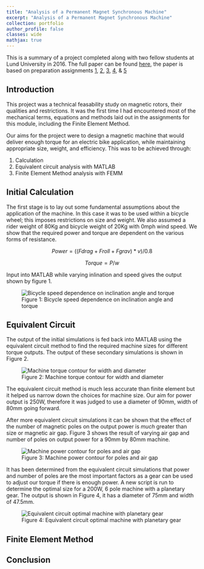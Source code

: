 ```yaml
---
title: "Analysis of a Permanent Magnet Synchronous Machine"
excerpt: "Analysis of a Permanent Magnet Synchronous Machine"
collection: portfolio
author_profile: false
classes: wide
mathjax: true
---
```

This is a summary of a project completed along with two fellow students at Lund University in 2016. The full paper can be found [here](/assets/papers/analysis-permanent-magnet.pdf), the paper is based on preparation assignments [1](/assets/papers/EIEN20-1.pdf), [2](/assets/papers/EIEN20-2.pdf), [3](/assets/papers/EIEN20-3.pdf), [4](/assets/papers/EIEN20-4.pdf), & [5](/assets/papers/EIEN20-5.pdf)  

## Introduction
This project was a technical feasability study on magnetic rotors, their qualities and restrictions. It was the first time I had encountered most of the mechanical terms, equations and methods laid out in the assignments for this module, including the Finite Element Method.  

Our aims for the project were to design a magnetic machine that would deliver enough torque for an electric bike application, while maintaining appropriate size, weight, and efficiency. This was to be achieved through:  

1. Calculation
2. Equivalent circuit analysis with MATLAB
3. Finite Element Method analysis with FEMM

## Initial Calculation
The first stage is to lay out some fundamental assumptions about the application of the machine. In this case it was to be used within a bicycle wheel; this imposes restrictions on size and weight. We also assumed a rider weight of 80Kg and bicycle weight of 20Kg with 0mph wind speed. We show that the required power and torque are dependent on the various forms of resistance.

$$Power=((Fdrag + Froll + Fgrav) * v)/0.8$$  

$$Torque = P/w$$

Input into MATLAB while varying inlination and speed gives the output shown by figure 1. 

<figure>
  <img src="{{ site.url }}{{ site.baseurl }}/assets/images/p3-torque-requirement.jpg" alt="Bicycle speed dependence on inclination angle and torque">  
  <figcaption>Figure 1: Bicycle speed dependence on inclination angle and torque</figcaption>
</figure> 

## Equivalent Circuit
The output of the initial simulations is fed back into MATLAB using the equivalent circuit method to find the required machine sizes for different torque outputs. The output of these secondary simulations is shown in Figure 2.

<figure>
  <img src="{{ site.url }}{{ site.baseurl }}/assets/images/p3-size-requirement.jpg" alt="Machine torque contour for width and diameter">  
  <figcaption>Figure 2: Machine torque contour for width and diameter</figcaption>
</figure> 

The equivalent circuit method is much less accurate than finite element but it helped us narrow down the choices for machine size. Our aim for power output is 250W, therefore it was judged to use a diameter of 90mm, width of 80mm going forward.  

After more equivalent circuit simulations it can be shown that the effect of the number of magnetic poles on the output power is *much* greater than size or magnetic air gap. Figure 3 shows the result of varying air gap and number of poles on output power for a 90mm by 80mm machine.  

<figure>
  <img src="{{ site.url }}{{ site.baseurl }}/assets/images/p3-poles-power.jpg" alt="Machine power contour for poles and air gap">  
  <figcaption>Figure 3: Machine power contour for poles and air gap</figcaption>
</figure> 

It has been determined from the equivalent circuit simulations that power and number of poles are the most important factors as a gear can be used to adjust our torque if there is enough power. A new script is run to determine the optimal size for a 200W, 6 pole machine with a planetary gear. The output is shown in Figure 4, it has a diameter of 75mm and width of 47.5mm.

<figure>
  <img src="{{ site.url }}{{ site.baseurl }}/assets/images/p3-ecm-output.jpg" alt="Equivalent circuit optimal machine with planetary gear">  
  <figcaption>Figure 4: Equivalent circuit optimal machine with planetary gear</figcaption>
</figure> 

## Finite Element Method

## Conclusion